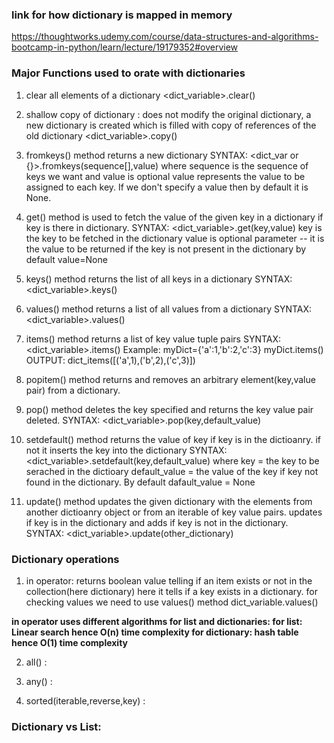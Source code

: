 ### link for how dictionary is mapped in memory
https://thoughtworks.udemy.com/course/data-structures-and-algorithms-bootcamp-in-python/learn/lecture/19179352#overview

### Major Functions used to orate with dictionaries
1. clear all elements of a dictionary
 <dict_variable>.clear()
   
2. shallow copy of dictionary : does not modify the original dictionary, a new 
dictionary is created which is filled with copy of references of the old dictionary
    <dict_variable>.copy()

3. fromkeys() method returns a new dictionary
    SYNTAX: <dict_var or {}>.fromkeys(sequence[],value)
   where sequence is the sequence of keys we want and value is optional
   value represents the value to be assigned to each key.
   If we don't specify a value  then by default it is None.
   
4. get() method is used to fetch the value of the given key in a dictionary if key is there in dictionary.
    SYNTAX: <dict_variable>.get(key,value)
    key is the key to be fetched in the dictionary
   value is optional parameter -- it is the value to be returned if the key is not present in the dictionary
   by default value=None

5. keys() method returns the list of all keys in a dictionary
   SYNTAX: <dict_variable>.keys()
   
6. values() method returns a list of all values from a dictionary
    SYNTAX: <dict_variable>.values()
   
7. items() method returns a list of key value tuple pairs
   SYNTAX: <dict_variable>.items()
   Example: myDict={'a':1,'b':2,'c':3}
   myDict.items() OUTPUT: dict_items([('a',1),('b',2),('c',3)])

8. popitem() method returns and removes an arbitrary element(key,value pair) from a dictionary.

9. pop() method deletes the key specified and returns the key value pair deleted.
    SYNTAX: <dict_variable>.pop(key,default_value)
   
10. setdefault() method returns the value of key if key is in the dictioanry.
   if not it inserts the key into the dictionary
   SYNTAX: <dict_variable>.setdefault(key,default_value)
   where key = the key to be serached in the dictioary
         default_value = the value of the key if key not found in the dictionary. By default dafault_value =  None
    
11. update() method updates the given dictionary with the elements from another dictioanry object or from an iterable
    of key value pairs.
    updates if key is in the dictionary and adds if key is not in the dictionary.
    SYNTAX: <dict_variable>.update(other_dictionary)
    
### Dictionary operations
1. in operator: returns boolean value telling if an item exists or not in the collection(here dictionary)
    here it tells if a key exists in a dictionary.
   for checking values we need to use values() method dict_variable.values()
   
**in operator uses different algorithms for list and dictionaries:
for list: Linear search hence O(n) time complexity
for dictionary: hash table hence O(1) time complexity**

2. all() :

3. any() :

4. sorted(iterable,reverse,key) : 


### Dictionary vs List:
